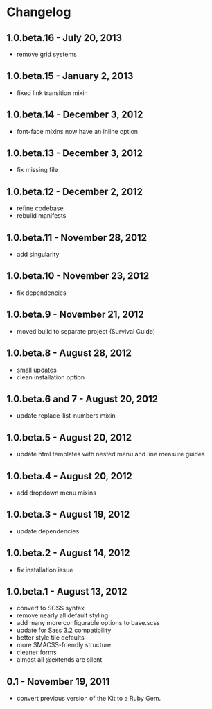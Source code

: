 # Changelog

## 1.0.beta.16 - July 20, 2013
* remove grid systems

## 1.0.beta.15 - January 2, 2013
* fixed link transition mixin

## 1.0.beta.14 - December 3, 2012
* font-face mixins now have an inline option

## 1.0.beta.13 - December 3, 2012
* fix missing file

## 1.0.beta.12 - December 2, 2012
* refine codebase
* rebuild manifests

## 1.0.beta.11 - November 28, 2012
* add singularity

## 1.0.beta.10 - November 23, 2012
* fix dependencies

## 1.0.beta.9 - November 21, 2012
* moved build to separate project (Survival Guide)

## 1.0.beta.8 - August 28, 2012
* small updates
* clean installation option

## 1.0.beta.6 and 7 - August 20, 2012
* update replace-list-numbers mixin

## 1.0.beta.5 - August 20, 2012
* update html templates with nested menu and line measure guides

## 1.0.beta.4 - August 20, 2012
* add dropdown menu mixins

## 1.0.beta.3 - August 19, 2012
* update dependencies

## 1.0.beta.2 - August 14, 2012
* fix installation issue

## 1.0.beta.1 - August 13, 2012
* convert to SCSS syntax
* remove nearly all default styling
* add many more configurable options to base.scss
* update for Sass 3.2 compatibility
* better style tile defaults
* more SMACSS-friendly structure
* cleaner forms
* almost all @extends are silent

## 0.1 - November 19, 2011
* convert previous version of the Kit to a Ruby Gem.
